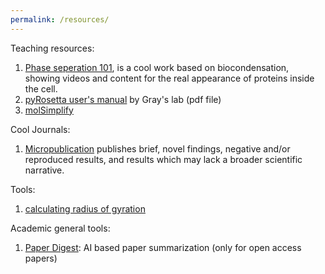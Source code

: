 ```yaml
---
permalink: /resources/
---
```


Teaching resources:

1. [Phase seperation 101](https://animationlab.utah.edu/phase-separation), is a cool work based on biocondensation, showing videos and content for the real appearance of proteins inside the cell.
2. [pyRosetta user's manual](https://graylab.jhu.edu/pyrosetta/downloads/documentation/PyRosetta_Manual.pdf) by Gray's lab (pdf file)
3. [molSimplify](http://hjkgrp.mit.edu/molsimplify-tutorials/)

Cool Journals:
1. [Micropublication](https://www.micropublication.org) publishes brief, novel findings, negative and/or reproduced results, and results which may lack a broader scientific narrative.

Tools:
1. [calculating radius of gyration](http://www.scfbio-iitd.res.in/software/proteomics/rg.jsp)

Academic general tools:
1. [Paper Digest](https://www.paper-digest.com/): AI based paper summarization (only for open access papers)
